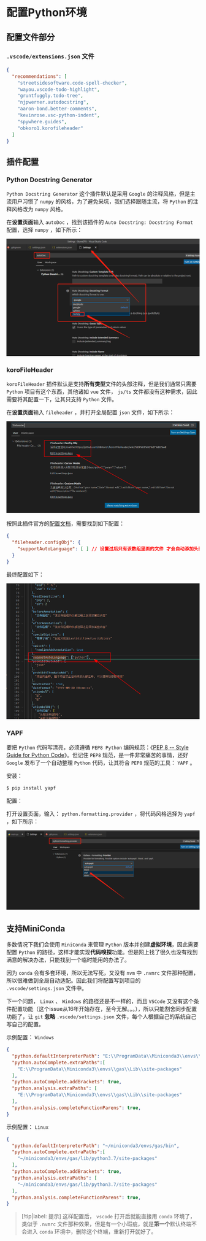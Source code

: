 # 配置Python环境

## 配置文件部分

### `.vscode/extensions.json` 文件

```json
{
  "recommendations": [
    "streetsidesoftware.code-spell-checker",
    "wayou.vscode-todo-highlight",
    "gruntfuggly.todo-tree",
    "njpwerner.autodocstring",
    "aaron-bond.better-comments",
    "kevinrose.vsc-python-indent",
    "spywhere.guides",
    "obkoro1.korofileheader"
  ]
}
```

## 插件配置

### Python Docstring Generator

`Python Docstring Generator` 这个插件默认是采用 `Google` 的注释风格，但是主流用户习惯了 `numpy` 的风格，为了避免采坑，我们选择跟随主流，将 `Python` 的注释风格改为 `numpy` 风格。

在**设置页面**输入 `autoDoc` ，找到该插件的 `Auto Docstring: Docstring Format` 配置，选择 `numpy` ，如下所示：

![PythonDocstring插件配置numpy风格](assets/images/PythonDocstring插件配置numpy风格.png)

### koroFileHeader

`koroFileHeader` 插件默认是支持**所有类型**文件的头部注释，但是我们通常只需要 `Python` 项目有这个东西，其他诸如 `vue` 文件， `js/ts` 文件都没有这种需求，因此需要将其配置一下，让其只支持 `Python` 文件。

在**设置页面**输入 `fileheader` ，并打开全局配置 `json` 文件，如下所示：

![进入kora1FileHeader插件配置方式](assets/images/进入kora1FileHeader插件配置方式.png)

按照此插件官方的[配置文档](https://github.com/OBKoro1/koro1FileHeader/wiki/%E9%85%8D%E7%BD%AE)，需要找到如下配置：

```json
{
  "fileheader.configObj": {
    "supportAutoLanguage": [ ] // 设置过后只有该数组里面的文件 才会自动添加头部注释
  }
}
```

最终配置如下：

![kora1FileHeader插件白名单配置](assets/images/kora1FileHeader插件白名单配置.png)

### YAPF

要把 `Python` 代码写漂亮，必须遵循 `PEP8 Python` 编码规范：《[PEP 8 -- Style Guide for Python Code](https://www.python.org/dev/peps/pep-0008/)》。但记住 `PEP8` 规范，是一件非常痛苦的事情，还好 `Google` 发布了一个自动整理 `Python` 代码，让其符合 `PEP8` 规范的工具： `YAPF` 。

安装：

```bash
$ pip install yapf
```

配置：

打开设置页面，输入： `python.formatting.provider` ，将代码风格选择为 `yapf` ，如下所示：

![YAPF代码风格配置](assets/images/YAPF代码风格配置.png)

## 支持MiniConda

多数情况下我们会使用 `MiniConda` 来管理 `Python` 版本并创建**虚拟环境**，因此需要配置 `Python` 的路径，这样才能实现**代码嗅探**功能。但是网上找了很久也没有找到满意的解决办法，只能找到一个临时能用的办法了。

因为 `conda` 会有多套环境，所以无法写死，又没有 `nvm` 中 `.nvmrc` 文件那种配置，所以很难做到全局自动适配。因此我们将配置写到项目的 `.vscode/settings.json` 文件中。

下一个问题， `Linux` 、 `Windows` 的路径还是不一样的，而且 `VSCode` 又没有这个条件配置功能（这个issue从16年开始存在，至今无解。。。），所以只能割舍同步配置功能了，让 `git` **忽略** `.vscode/settings.json` 文件，每个人根据自己的系统自己写自己的配置。

示例配置： `Windows`

```json
{
  "python.defaultInterpreterPath": "E:\\ProgramData\\Miniconda3\\envs\\gas",
  "python.autoComplete.extraPaths":[
    "E:\\ProgramData\\Miniconda3\\envs\\gas\\Lib\\site-packages"
  ],
  "python.autoComplete.addBrackets": true,
  "python.analysis.extraPaths": [
    "E:\\ProgramData\\Miniconda3\\envs\\gas\\Lib\\site-packages"
  ],
  "python.analysis.completeFunctionParens": true,
}
```

示例配置： `Linux`

```json
{
  "python.defaultInterpreterPath": "~/miniconda3/envs/gas/bin",
  "python.autoComplete.extraPaths":[
    "~/miniconda3/envs/gas/lib/python3.7/site-packages"
  ],
  "python.autoComplete.addBrackets": true,
  "python.analysis.extraPaths": [
    "~/miniconda3/envs/gas/lib/python3.7/site-packages"
  ],
  "python.analysis.completeFunctionParens": true,
}
```

> [!tip|label: 提示]
> 这样配置后， `vscode` 打开后就能直接用 `conda` 环境了，类似于 `.nvmrc` 文件那种效果，但是有一个小瑕疵，就是**第一个**默认终端不会进入 `conda` 环境中，删除这个终端，重新打开就好了。
